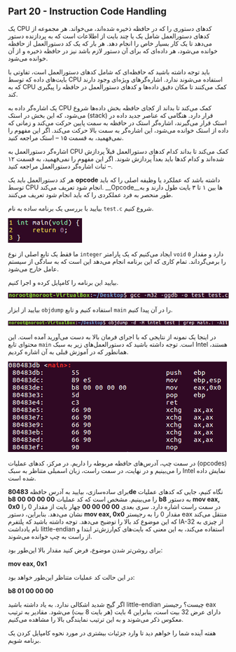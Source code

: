 ## Part 20 - Instruction Code Handling

یک CPU کدهای دستوری را که در حافظه ذخیره شده‌اند، می‌خواند. هر مجموعه از کدهای دستورالعمل شامل یک یا چند بایت از اطلاعات است که به پردازنده دستور می‌دهد تا یک کار بسیار خاص را انجام دهد. هر بار که یک کد دستورالعمل از حافظه خوانده می‌شود، هر داده‌ای که برای آن دستور لازم باشد نیز در حافظه ذخیره و از آن خوانده می‌شود.

باید توجه داشته باشید که حافظه‌ای که شامل کدهای دستورالعمل است، تفاوتی با بایت‌های داده که توسط CPU استفاده می‌شوند ندارد. اشاره‌گرهای ویژه‌ای وجود دارند که به CPU کمک می‌کنند تا مکان دقیق داده‌ها و کدهای دستورالعمل در حافظه را پیگیری کند.

یک اشاره‌گر داده به CPU کمک می‌کند تا بداند از کجای حافظه بخش داده‌ها شروع می‌شود، که این بخش در استک (stack) قرار دارد. هنگامی که عناصر جدید داده در استک قرار می‌گیرند، اشاره‌گر استک در حافظه به سمت پایین حرکت می‌کند و زمانی که داده از استک خوانده می‌شود، این اشاره‌گر به سمت بالا حرکت می‌کند. اگر این مفهوم را نمی‌فهمید، به قسمت ۱۵ – استک مراجعه کنید.

اشاره‌گر دستورالعمل به CPU کمک می‌کند تا بداند کدام کدهای دستورالعمل قبلاً پردازش شده‌اند و کدام کدها باید بعداً پردازش شوند. اگر این مفهوم را نمی‌فهمید، به قسمت ۱۲ – ثبات اشاره‌گر دستورالعمل مراجعه کنید.

هر کد دستورالعمل باید یک __opcode__ داشته باشد که عملکرد یا وظیفه اصلی را که باید توسط CPU انجام شود تعریف می‌کند. __Opcode__ها بین ۱ تا ۳ بایت طول دارند و به طور منحصر به فرد عملکردی را که باید انجام شود تعریف می‌کنند.

بیایید با بررسی یک برنامه ساده به نام `test.c` شروع کنیم.

![](../../imgs/X86-Course/1520446165914.jpg)

ما فقط یک تابع اصلی از نوع `integer` ایجاد می‌کنیم که یک پارامتر `void` دارد و مقدار `0` را برمی‌گرداند. تمام کاری که این برنامه انجام می‌دهد این است که به سادگی از سیستم عامل خارج می‌شود.

بیایید این برنامه را کامپایل کرده و اجرا کنیم.

![](../../imgs/X86-Course/1520147571659.jpg)

بیایید از ابزار `objdump` استفاده کنیم و تابع `main` را در آن پیدا کنیم.

![](../../imgs/X86-Course/1520190277217.jpg)

در اینجا یک نمونه از نتایجی که با اجرای فرمان بالا به دست می‌آورید آمده است. این محتوای تابع `main` است. توجه داشته باشید که دستورالعمل‌های زیر به سبک Intel هستند، همانطور که در آموزش قبلی به آن اشاره کردیم.

![](../../imgs/X86-Course/1520446166055.jpg)

در سمت چپ، آدرس‌های حافظه مربوطه را داریم. در مرکز، کدهای عملیات (opcodes) را می‌بینیم و در نهایت، در سمت راست، زبان اسمبلی متناظر به سبک Intel نمایش داده شده است.

برای ساده‌سازی، بیایید به آدرس حافظه __80483de__ نگاه کنیم، جایی که کدهای عملیات __b8 00 00 00 00__ را می‌بینیم. مشخص است که کد عملیات __b8__ به دستور __mov eax, 0x0__ در سمت راست اشاره دارد. سری بعدی __00 00 00 00__ چهار بایت از مقدار 0 را نشان می‌دهد. بنابراین، دستور __mov eax, 0x0__ مقدار 0 را به رجیستر eax منتقل می‌کند که این موضوع کد بالا را توضیح می‌دهد. توجه داشته باشید که پلتفرم IA-32 از چیزی به نام یادداشت little-endian استفاده می‌کند، به این معنی که بایت‌های کم‌ارزش‌تر ابتدا و از راست به چپ خوانده می‌شوند.

برای روشن‌تر شدن موضوع، فرض کنید مقدار بالا این‌طور بود:

__mov eax, 0x1__

در این حالت کد عملیات متناظر این‌طور خواهد بود:

__b8 01 00 00 00__

اگر گیج شدید اشکالی ندارد. به یاد داشته باشید little-endian چیست؟ رجیستر eax دارای عرض 32 بیت است، بنابراین 4 بایت (هر بایت 8 بیت) می‌شود. مقادیر به ترتیب معکوس ذکر می‌شوند و به این ترتیب نمایندگی بالا را مشاهده می‌کنیم.

هفته آینده شما را خواهم دید تا وارد جزئیات بیشتری در مورد نحوه کامپایل کردن یک برنامه شویم.